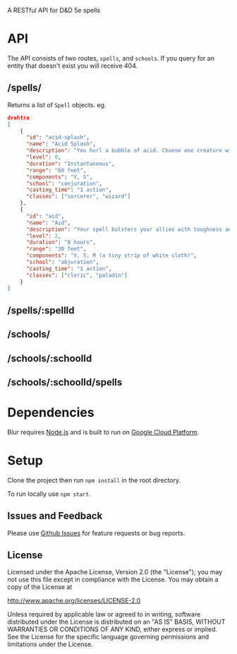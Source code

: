 A RESTful API for D&amp;D 5e spells

# API
The API consists of two routes, `spells`, and `schools`. If you query for an entity that doesn't exist you will receive 404.

## /spells/
Returns a list of `Spell` objects. eg.

```json
drehtre
[
    {
      "id": "acid-splash",
      "name": "Acid Splash",
      "description": "You hurl a bubble of acid. Choose one creature within range, or choose two creatures within range that are within 5 feet of each other. A target must succeed on a Dexterity saving throw or take 1d6 acid damage.\nThis spell’s damage increases by 1d6 when you reach 5th level (2d6), 11th level (3d6), and 17th level (4d6).",
      "level": 0,
      "duration": "Instantaneous",
      "range": "60 feet",
      "components": "V, S",
      "school": "conjuration",
      "casting_time": "1 action",
      "classes": ["sorcerer", "wizard"]
    },
    {
      "id": "aid",
      "name": "Aid",
      "description": "Your spell bolsters your allies with toughness and resolve. Choose up to three creatures within range. Each target’s hit point maximum and current hit points increase by 5 for the duration. At Higher Levels. When you cast this spell using a spell slot of 3rd level or higher, a target’s hit points increase by an additional 5 for each slot level above 2nd.",
      "level": 2,
      "duration": "8 hours",
      "range": "30 feet",
      "components": "V, S, M (a tiny strip of white cloth)",
      "school": "abjuration",
      "casting_time": "1 action",
      "classes": ["cleric", "paladin"]
    }
]
```


## /spells/:spellId

## /schools/

## /schools/:schoolId

## /schools/:schoolId/spells

# Dependencies
Blur requires [Node.js](https://nodejs.org/) and is built to run on [Google Cloud Platform](https://cloud.google.com/).

# Setup
Clone the project then run `npm install` in the root directory.

To run locally use `npm start`. 

## Issues and Feedback
Please use [Github Issues](https://github.com/AngusMorton/blur-api/issues "Github Issues") for feature requests or bug reports.

## License
Licensed under the Apache License, Version 2.0 (the "License"); you may not use this file except in compliance with the License. You may obtain a copy of the License at

http://www.apache.org/licenses/LICENSE-2.0

Unless required by applicable law or agreed to in writing, software distributed under the License is distributed on an "AS IS" BASIS, WITHOUT WARRANTIES OR CONDITIONS OF ANY KIND, either express or implied. See the License for the specific language governing permissions and limitations under the License.
